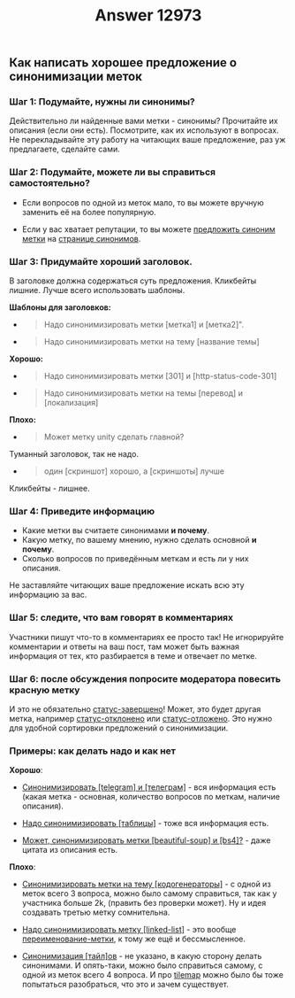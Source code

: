 ﻿---
title: "Answer 12973"
se.owner.user_id: 532877
se.owner.display_name: "Зонтик"
se.owner.link: "https://ru.meta.stackoverflow.com/users/532877/%d0%97%d0%be%d0%bd%d1%82%d0%b8%d0%ba"
se.answer_id: 12973
se.question_id: 12968
se.post_type: answer
se.is_accepted: False
---
<h2>Как написать хорошее предложение о синонимизации меток</h2>
<h3>Шаг 1: Подумайте, нужны ли синонимы?</h3>
<p>Действительно ли найденные вами метки - синонимы? Прочитайте их описания (если они есть). Посмотрите, как их используют в вопросах. Не перекладывайте эту работу на читающих ваше предложение, раз уж предлагаете, сделайте сами.</p>
<h3>Шаг 2: Подумайте, можете ли вы справиться самостоятельно?</h3>
<ul>
<li><p>Если вопросов по одной из меток мало, то вы можете вручную заменить её на более популярную.</p>
</li>
<li><p>Если у вас хватает репутации, то вы можете <a href="https://ru.stackoverflow.com/help/privileges/suggest-tag-synonyms">предложить синоним метки</a> на <a href="https://ru.stackoverflow.com/tags/synonyms">странице синонимов</a>.</p>
</li>
</ul>
<h3>Шаг 3: Придумайте хороший заголовок.</h3>
<p>В заголовке должна содержаться суть предложения. Кликбейты лишние. Лучше всего использовать шаблоны.</p>
<p><strong>Шаблоны для заголовков:</strong></p>
<ul>
<li>
<blockquote>
<p>Надо синонимизировать метки [метка1] и [метка2]&quot;.</p>
</blockquote>
</li>
<li>
<blockquote>
<p>Надо синонимизировать метки на тему [название темы]</p>
</blockquote>
</li>
</ul>
<p><strong>Хорошо:</strong></p>
<ul>
<li>
<blockquote>
<p>Надо синонимизировать метки [301] и [http-status-code-301]</p>
</blockquote>
</li>
<li>
<blockquote>
<p>Надо синонимизировать метки на темы [перевод] и [локализация]</p>
</blockquote>
</li>
</ul>
<p><strong>Плохо:</strong></p>
<ul>
<li>
<blockquote>
<p>Может метку unity сделать главной?</p>
</blockquote>
</li>
</ul>
<p>Туманный заголовок, так не надо.</p>
<ul>
<li>
<blockquote>
<p>один [скриншот] хорошо, а [скриншоты] лучше</p>
</blockquote>
</li>
</ul>
<p>Кликбейты - лишнее.</p>
<h3>Шаг 4: Приведите информацию</h3>
<ul>
<li>Какие метки вы считаете синонимами <strong>и почему</strong>.</li>
<li>Какую метку, по вашему мнению, нужно сделать основной <strong>и почему</strong>.</li>
<li>Сколько вопросов по приведённым меткам и есть ли у них описания.</li>
</ul>
<p>Не заставляйте читающих ваше предложение искать всю эту информацию за вас.</p>
<h3>Шаг 5: следите, что вам говорят в комментариях</h3>
<p>Участники пишут что-то в комментариях ее просто так! Не игнорируйте комментарии и ответы на ваш пост, там может быть важная информация от тех, кто разбирается в теме и отвечает по метке.</p>
<h3>Шаг 6: после обсуждения попросите модератора повесить красную метку</h3>
<p>И это не обязательно <a href="/questions/tagged/%d1%81%d1%82%d0%b0%d1%82%d1%83%d1%81-%d0%b7%d0%b0%d0%b2%d0%b5%d1%80%d1%88%d0%b5%d0%bd%d0%be" class="post-tag moderator-tag" title="показать вопросы с меткой [статус-завершено]" aria-label="показать вопросы с меткой [статус-завершено]" rel="tag" aria-labelledby="tag-статус-завершено-tooltip-container">статус-завершено</a>! Может, это будет другая метка, например <a href="/questions/tagged/%d1%81%d1%82%d0%b0%d1%82%d1%83%d1%81-%d0%be%d1%82%d0%ba%d0%bb%d0%be%d0%bd%d0%b5%d0%bd%d0%be" class="post-tag moderator-tag" title="показать вопросы с меткой [статус-отклонено]" aria-label="показать вопросы с меткой [статус-отклонено]" rel="tag" aria-labelledby="tag-статус-отклонено-tooltip-container">статус-отклонено</a> или <a href="/questions/tagged/%d1%81%d1%82%d0%b0%d1%82%d1%83%d1%81-%d0%be%d1%82%d0%bb%d0%be%d0%b6%d0%b5%d0%bd%d0%be" class="post-tag moderator-tag" title="показать вопросы с меткой [статус-отложено]" aria-label="показать вопросы с меткой [статус-отложено]" rel="tag" aria-labelledby="tag-статус-отложено-tooltip-container">статус-отложено</a>. Это нужно для удобной сортировки предложений о синонимизации.</p>
<h3>Примеры: как делать надо и как нет</h3>
<p><strong>Хорошо</strong>:</p>
<ul>
<li><p><a href="https://ru.meta.stackoverflow.com/questions/12929/">Синонимизировать [telegram] и [телеграм]</a> - вся информация есть (какая метка - основная, количество вопросов по меткам, наличие описания).</p>
</li>
<li><p><a href="https://ru.meta.stackoverflow.com/questions/12885/">Надо синонимизировать [таблицы]</a> - тоже вся информация есть.</p>
</li>
<li><p><a href="https://ru.meta.stackoverflow.com/questions/12873/">Может, синонимизировать метки [beautiful-soup] и [bs4]?</a> - даже цитата из описания есть.</p>
</li>
</ul>
<p><strong>Плохо</strong>:</p>
<ul>
<li><p><a href="https://ru.meta.stackoverflow.com/questions/12958/">Синонимизировать метки на тему [кодогенераторы]</a> - с одной из меток всего 3 вопроса, можно было самому справиться, так как у участника больше 2k, (править без проверки может). Ну и идея создавать третью метку сомнительна.</p>
</li>
<li><p><a href="https://ru.meta.stackoverflow.com/questions/12957/">Надо синонимизировать метку [linked-list]</a> - это вообще <a href="/questions/tagged/%d0%bf%d0%b5%d1%80%d0%b5%d0%b8%d0%bc%d0%b5%d0%bd%d0%be%d0%b2%d0%b0%d0%bd%d0%b8%d0%b5-%d0%bc%d0%b5%d1%82%d0%ba%d0%b8" class="post-tag" title="показать вопросы с меткой [переименование-метки]" aria-label="показать вопросы с меткой [переименование-метки]" rel="tag" aria-labelledby="tag-переименование-метки-tooltip-container">переименование-метки</a>, к тому же ещё и бессмысленное.</p>
</li>
<li><p><a href="https://ru.meta.stackoverflow.com/questions/12883/">Синонимизация [тайл]ов</a> - не указано, в какую сторону делать синонимами. И опять-таки, можно было справиться самому, с одной из меток всего 4 вопроса. И про <a href="https://ru.stackoverflow.com/questions/tagged/tilemap" class="post-tag" title="показать вопросы с меткой [tilemap]" aria-label="показать вопросы с меткой [tilemap]" rel="tag" aria-labelledby="tag-tilemap-tooltip-container">tilemap</a> можно было бы тоже попытаться разобраться, что это и зачем существует.</p>
</li>
</ul>
